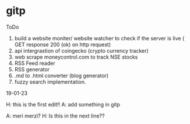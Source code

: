 # gitp

ToDo
1. build a website moniter/ website watcher to check if the server is live ( GET response 200 (ok) on http request)
2. api intergrastion of coingecko (crypto currency tracker)
3. web scrape moneycontrol.com to track NSE stocks
4. RSS Feed reader
5. RSS generator
6. .md to .html converter (blog generator)
7. fuzzy search implementation.

19-01-23

H: this is the first edit!! 
A: add something in gitp

A: meri merzi?
H: Is this in the next line??

